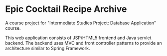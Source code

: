 Epic Cocktail Recipe Archive
=====
A course project for "Intermediate Studies Project: Database Application" course.

This web application consists of JSP/HTML5 frontend and Java servlet backend.
The backend uses MVC and front controller patterns to provide an architecture similar to Spring Framework.
